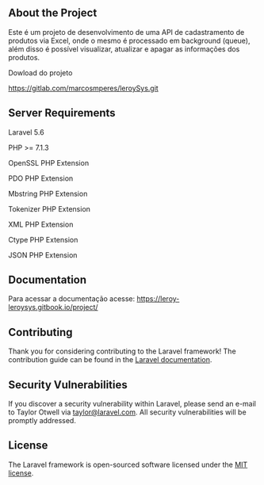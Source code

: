 
## About the Project

Este é um projeto de desenvolvimento de uma API de cadastramento de produtos via Excel, onde o mesmo é processado em background (queue), além disso é possível visualizar, atualizar e apagar as informações dos produtos.

Dowload do projeto

https://gitlab.com/marcosmperes/leroySys.git

## Server Requirements

Laravel 5.6

PHP >= 7.1.3

OpenSSL PHP Extension

PDO PHP Extension

Mbstring PHP Extension

Tokenizer PHP Extension

XML PHP Extension

Ctype PHP Extension

JSON PHP Extension

## Documentation

Para acessar a documentação acesse: https://leroy-leroysys.gitbook.io/project/


## Contributing

Thank you for considering contributing to the Laravel framework! The contribution guide can be found in the [Laravel documentation](https://laravel.com/docs/contributions).

## Security Vulnerabilities

If you discover a security vulnerability within Laravel, please send an e-mail to Taylor Otwell via [taylor@laravel.com](mailto:taylor@laravel.com). All security vulnerabilities will be promptly addressed.

## License

The Laravel framework is open-sourced software licensed under the [MIT license](https://opensource.org/licenses/MIT).
